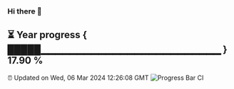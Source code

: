 ### Hi there 👋
⏳ Year progress { █████▁▁▁▁▁▁▁▁▁▁▁▁▁▁▁▁▁▁▁▁▁▁▁▁▁ } 17.90 %
---
⏰ Updated on Wed, 06 Mar 2024 12:26:08 GMT
![Progress Bar CI](https://github.com/liununu/liununu/workflows/Progress%20Bar%20CI/badge.svg)

